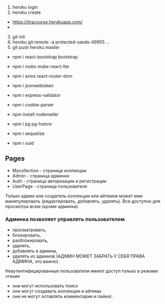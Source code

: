 1. heroku login
2. heroku create
* https://itracourse.herokuapp.com/
* 
3. git init
4. heroku git:remote -a protected-sands-49955
...
5. git push heroku master

* npm i react-bootstrap bootstrap
* npm i mobx mobx-react-lite
* npm i axios react-router-dom
* npm i jsonwebtoken
* npm i express-validator
* npm i cookie-parser
* npm install nodemailer

* npm i pg pg-hstore
* npm i sequelize
* npm i uuid

## Pages
* Mycollection - страница коллекции
* Admin - страница админки
* Auth - страница авторизации и регистрации
* UserPage - страница пользователя

Только админ или создатель коллекции или айтемов может ими манипулировать (редактировать, добавлять, удалять). 
Все доступно для просмотра всем (кроме админка).

### Админка позволяет управлять пользователем
* просматривать, 
* блокировать, 
* разблокировать, 
* удалять, 
* добавлять в админы, 
* удалять из админов 
(АДМИН МОЖЕТ ЗАБРАТЬ У СЕБЯ ПРАВА АДМИНА, это важно).


Неаутентифицированные пользователи имеют доступ только в режиме чтения 
- они могут использовать поиск
- они могут создавать коллекции и айтемы
- они не могут оставлять комментарии и лайки).